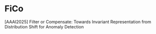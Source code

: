 # FiCo
[AAAI2025] Filter or Compensate: Towards Invariant Representation from Distribution Shift for Anomaly Detection
